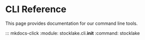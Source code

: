# CLI Reference

This page provides documentation for our command line tools.

::: mkdocs-click
    :module: stocklake.cli.__init__
    :command: stocklake
